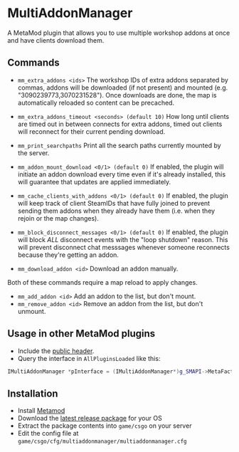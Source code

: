 # MultiAddonManager

A MetaMod plugin that allows you to use multiple workshop addons at once and have clients download them.

## Commands
- `mm_extra_addons <ids>` The workshop IDs of extra addons separated by commas, addons will be downloaded (if not present) and mounted (e.g. "3090239773,3070231528").
  Once downloads are done, the map is automatically reloaded so content can be precached.

- `mm_extra_addons_timeout <seconds> (default 10)` How long until clients are timed out in between connects for extra addons, timed out clients will reconnect for their current pending download.
- `mm_print_searchpaths` Print all the search paths currently mounted by the server.
- `mm_addon_mount_download <0/1> (default 0)` If enabled, the plugin will initiate an addon download every time even if it's already installed, this will guarantee that updates are applied immediately.
- `mm_cache_clients_with_addons <0/1> (default 0)` If enabled, the plugin will keep track of client SteamIDs that have fully joined to prevent sending them addons when they already have them (i.e. when they rejoin or the map changes).
- `mm_block_disconnect_messages <0/1> (default 0)` If enabled, the plugin will block *ALL* disconnect events with the "loop shutdown" reason. This will prevent disconnect chat messsages whenever someone reconnects because they're getting an addon.

- `mm_download_addon <id>` Download an addon manually.

 Both of these commands require a map reload to apply changes.
- `mm_add_addon <id>` Add an addon to the list, but don't mount.
- `mm_remove_addon <id>` Remove an addon from the list, but don't unmount.

## Usage in other MetaMod plugins
- Include the [public header](https://github.com/Source2ZE/MultiAddonManager/blob/main/public/imultiaddonmanager.h).
- Query the interface in `AllPluginsLoaded` like this:
```cpp
IMultiAddonManager *pInterface = (IMultiAddonManager*)g_SMAPI->MetaFactory(MULTIADDONMANAGER_INTERFACE, nullptr, nullptr);
```

## Installation

- Install [Metamod](https://cs2.poggu.me/metamod/installation/)
- Download the [latest release package](https://github.com/Source2ZE/MultiAddonManager/releases/latest) for your OS
- Extract the package contents into `game/csgo` on your server
- Edit the config file at `game/csgo/cfg/multiaddonmanager/multiaddonmanager.cfg`
